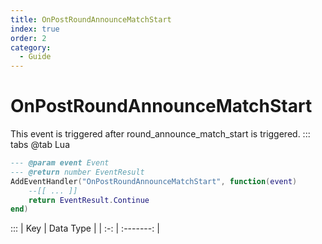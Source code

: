 ```yaml
---
title: OnPostRoundAnnounceMatchStart
index: true
order: 2
category:
  - Guide
---
```


# OnPostRoundAnnounceMatchStart
This event is triggered after round_announce_match_start is triggered.
::: tabs
@tab Lua
```lua
--- @param event Event
--- @return number EventResult
AddEventHandler("OnPostRoundAnnounceMatchStart", function(event)
    --[[ ... ]]
    return EventResult.Continue
end)
```

:::
| Key | Data Type |
| :-: | :-------: |